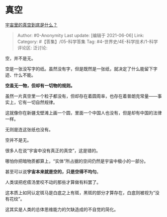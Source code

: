 # 真空
[宇宙里的真空到底是什么？](https://www.zhihu.com/question/325325804/answer/1268463350)

> Author: #0-Anonymity
> Last update: [编辑于 2021-06-06]
> Link:
> Category: #【答集】/05-科学答集
> Tag: #4-世界史/4E-科学技术/1-科学
> 评论区:
> 泛讨论:

空，并不是无。

空是一张没写字的纸。虽然没有字，但是既然是一张纸，就决定了什么能留下字迹、什么不能。

**空虽无一物，但却有一切物的规则。**

虽然一片真空里一个粒子都没有，但却存在着圆周率，也存在着普朗克常量——事实上，它有一切自然规律。

这就像你在新疆戈壁滩上画一个圆，里面一个中国人也没有，但是却有中国的法律一样。

无则是连这张纸也没有。

空并不是无。

很多人在说“宇宙中没有真正的真空”，这是错的。

哪怕你把暗物质都算上，“实体”所占据的空间仍然是宇宙中极小的一部分。

甚至可以说**宇宙本来就是空的，只是空得不均匀**。

人类误把疙瘩汤里咬不动的那些才算做有料罢了。

这本质上如同认定斑马是白底之上有斑，黑斑的部分才算存在，白底则被视为“没有花纹”。

这其实是人类的总体思维能力的欠缺造成的不自觉的简化。
